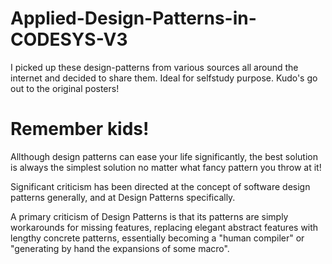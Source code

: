 # Applied-Design-Patterns-in-CODESYS-V3

I picked up these design-patterns from various sources all around the internet and decided to share them.
Ideal for selfstudy purpose. Kudo's go out to the original posters!


# Remember kids!

Allthough design patterns can ease your life significantly, the best solution is always the simplest solution no matter what fancy pattern you throw at it!

Significant criticism has been directed at the concept of software design patterns generally, and at Design Patterns specifically.

A primary criticism of Design Patterns is that its patterns are simply workarounds for missing features, replacing elegant abstract features with lengthy concrete patterns, essentially becoming a "human compiler" or "generating by hand the expansions of some macro". 
